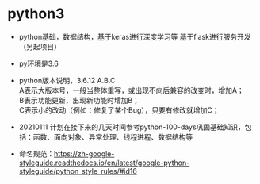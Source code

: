 # python3 
- python基础，数据结构，基于keras进行深度学习等  基于flask进行服务开发（另起项目）
- py环境是3.6 
- python版本说明，3.6.12 A.B.C  
  A表示大版本号，一般当整体重写，或出现不向后兼容的改变时，增加A；<br>
  B表示功能更新，出现新功能时增加B；<br>
  C表示小的改动（例如：修复了某个Bug），只要有修改就增加C；

- 20210111 计划在接下来的几天时间参考python-100-days巩固基础知识，包括：函数、面向对象、异常处理、线程进程、数据结构等

- 命名规范：https://zh-google-styleguide.readthedocs.io/en/latest/google-python-styleguide/python_style_rules/#id16


